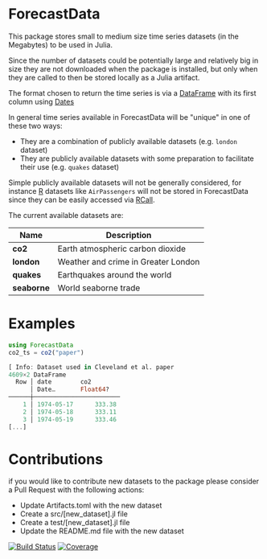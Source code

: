 # ForecastData

This package stores small to medium size time series datasets (in the Megabytes) to be used in Julia.

Since the number of datasets could be potentially large and relatively big in size they are not downloaded when the package is installed, but only when they are called to then be stored locally as a Julia artifact.

The format chosen to return the time series is via a [DataFrame](https://dataframes.juliadata.org/stable/) with its first column using [Dates](https://docs.julialang.org/en/v1/stdlib/Dates/)

In general time series available in ForecastData will be "unique" in one of these two ways:
- They are a combination of publicly available datasets (e.g. `london` dataset) 
- They are publicly available datasets with some preparation to facilitate their use (e.g. `quakes` dataset)
	
Simple publicly available datasets will not be generally considered, for instance [R](https://cran.r-project.org) datasets like  `AirPassengers` will not be stored in ForecastData since they can be easily accessed via [RCall](https://github.com/JuliaInterop/RCall.jl).

The current available datasets are:

| Name | Description |  
|---|---
|**co2** | Earth atmospheric carbon dioxide
|**london** | Weather and crime in Greater London
|**quakes** | Earthquakes around the world
|**seaborne** | World seaborne trade

# Examples

```julia
using ForecastData
co2_ts = co2("paper")

[ Info: Dataset used in Cleveland et al. paper
4609×2 DataFrame
  Row │ date        co2        
      │ Date…       Float64?   
──────┼────────────────────────
    1 │ 1974-05-17      333.38
    2 │ 1974-05-18      333.11
    3 │ 1974-05-19      333.46
[...]
```

# Contributions
if you would like to contribute new datasets to the package please consider a Pull Request with the following actions:
- Update Artifacts.toml with the new dataset
- Create a src/[new_dataset].jl file
- Create a test/[new_dataset].jl file
- Update the README.md file with the new dataset


[![Build Status](https://github.com/viraltux/ForecastData.jl/workflows/CI/badge.svg)](https://github.com/viraltux/ForecastData.jl/actions)
[![Coverage](https://codecov.io/gh/viraltux/ForecastData.jl/branch/master/graph/badge.svg)](https://codecov.io/gh/viraltux/ForecastData.jl)
